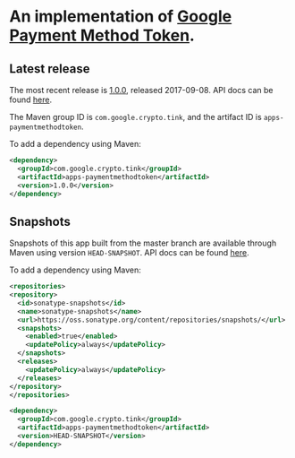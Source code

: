 # An implementation of [Google Payment Method Token](https://developers.google.com/android-pay/integration/payment-token-cryptography).

## Latest release

The most recent release is
[1.0.0](https://github.com/google/tink/releases/tag/v1.0.0), released
2017-09-08. API docs can be found
[here](https://google.github.com/tink/javadoc/apps-paymentmethodtoken/1.0.0).

The Maven group ID is `com.google.crypto.tink`, and the artifact ID is
`apps-paymentmethodtoken`.

To add a dependency using Maven:

```xml
<dependency>
  <groupId>com.google.crypto.tink</groupId>
  <artifactId>apps-paymentmethodtoken</artifactId>
  <version>1.0.0</version>
</dependency>
```

## Snapshots

Snapshots of this app built from the master branch are available through Maven
using version `HEAD-SNAPSHOT`. API docs can be found
[here](https://google.github.com/tink/javadoc/apps-paymentmethodtoken/HEAD-SNAPSHOT).

To add a dependency using Maven:

```xml
<repositories>
<repository>
  <id>sonatype-snapshots</id>
  <name>sonatype-snapshots</name>
  <url>https://oss.sonatype.org/content/repositories/snapshots/</url>
  <snapshots>
    <enabled>true</enabled>
    <updatePolicy>always</updatePolicy>
  </snapshots>
  <releases>
    <updatePolicy>always</updatePolicy>
  </releases>
</repository>
</repositories>

<dependency>
  <groupId>com.google.crypto.tink</groupId>
  <artifactId>apps-paymentmethodtoken</artifactId>
  <version>HEAD-SNAPSHOT</version>
</dependency>
```
